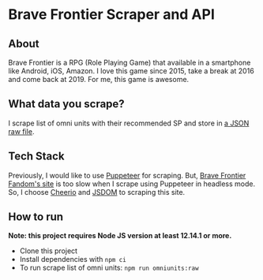 # Brave Frontier Scraper and API

## About

Brave Frontier is a RPG (Role Playing Game) that available in a smartphone like Android, iOS, Amazon. I love this game since 2015, take a break at 2016 and come back at 2019. For me, this game is awesome.

## What data you scrape?

I scrape list of omni units with their recommended SP and store in [a JSON raw file](./omniunits/data.json).

## Tech Stack

Previously, I would like to use [Puppeteer](https://pptr.dev/) for scraping. But, [Brave Frontier Fandom's site](https://bravefrontierglobal.fandom.com/wiki/Brave_Frontier_Wiki) is too slow when I scrape using Puppeteer in headless mode. So, I choose [Cheerio](https://cheerio.js.org/) and [JSDOM](https://github.com/jsdom/jsdom) to scraping this site.

## How to run

**Note: this project requires Node JS version at least 12.14.1 or more.**
- Clone this project
- Install dependencies with `npm ci`
- To run scrape list of omni units: `npm run omniunits:raw`